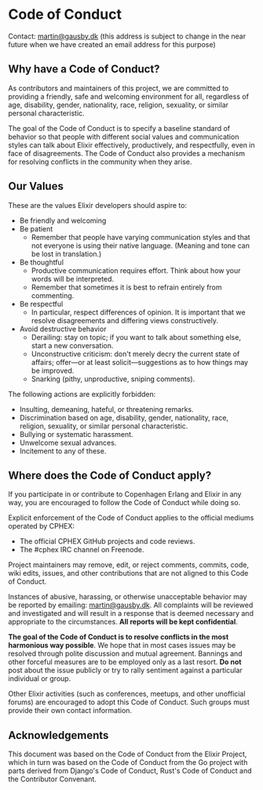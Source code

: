 Code of Conduct
===============
Contact: martin@gausby.dk (this address is subject to change in the near future when we have created an email address for this purpose)


Why have a Code of Conduct?
---------------------------
As contributors and maintainers of this project, we are committed to providing a friendly, safe and welcoming environment for all, regardless of age, disability, gender, nationality, race, religion, sexuality, or similar personal characteristic.

The goal of the Code of Conduct is to specify a baseline standard of behavior so that people with different social values and communication styles can talk about Elixir effectively, productively, and respectfully, even in face of disagreements. The Code of Conduct also provides a mechanism for resolving conflicts in the community when they arise.


Our Values
----------
These are the values Elixir developers should aspire to:

  * Be friendly and welcoming
  * Be patient
    * Remember that people have varying communication styles and that not everyone is using their native language. (Meaning and tone can be lost in translation.)
  * Be thoughtful
    * Productive communication requires effort. Think about how your words will be interpreted.
    * Remember that sometimes it is best to refrain entirely from commenting.
  * Be respectful
    * In particular, respect differences of opinion. It is important that we resolve disagreements and differing views constructively.
  * Avoid destructive behavior
    * Derailing: stay on topic; if you want to talk about something else, start a new conversation.
    * Unconstructive criticism: don't merely decry the current state of affairs; offer—or at least solicit—suggestions as to how things may be improved.
    * Snarking (pithy, unproductive, sniping comments).

The following actions are explicitly forbidden:

  * Insulting, demeaning, hateful, or threatening remarks.
  * Discrimination based on age, disability, gender, nationality, race, religion, sexuality, or similar personal characteristic.
  * Bullying or systematic harassment.
  * Unwelcome sexual advances.
  * Incitement to any of these.


Where does the Code of Conduct apply?
-------------------------------------
If you participate in or contribute to Copenhagen Erlang and Elixir in any way, you are encouraged to follow the Code of Conduct while doing so.

Explicit enforcement of the Code of Conduct applies to the official mediums operated by CPHEX:

* The official CPHEX GitHub projects and code reviews.
* The #cphex IRC channel on Freenode.

Project maintainers may remove, edit, or reject comments, commits, code, wiki edits, issues, and other contributions that are not aligned to this Code of Conduct.

Instances of abusive, harassing, or otherwise unacceptable behavior may be reported by emailing: martin@gausby.dk. All complaints will be reviewed and investigated and will result in a response that is deemed necessary and appropriate to the circumstances. **All reports will be kept confidential**.

**The goal of the Code of Conduct is to resolve conflicts in the most harmonious way possible**. We hope that in most cases issues may be resolved through polite discussion and mutual agreement. Bannings and other forceful measures are to be employed only as a last resort. **Do not** post about the issue publicly or try to rally sentiment against a particular individual or group.

Other Elixir activities (such as conferences, meetups, and other unofficial forums) are encouraged to adopt this Code of Conduct. Such groups must provide their own contact information.


Acknowledgements
----------------
This document was based on the Code of Conduct from the Elixir Project, which in turn was based on the Code of Conduct from the Go project with parts derived from Django's Code of Conduct, Rust's Code of Conduct and the Contributor Convenant.
